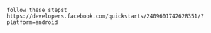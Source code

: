 

    follow these stepst 
    https://developers.facebook.com/quickstarts/2409601742628351/?platform=android